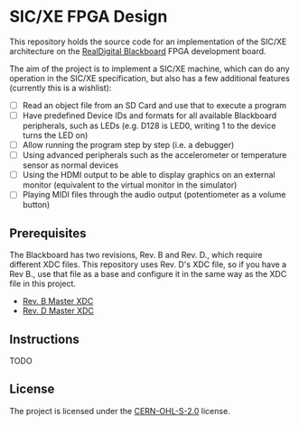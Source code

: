 # SIC/XE FPGA Design

This repository holds the source code for an implementation of the SIC/XE
architecture on the
[RealDigital Blackboard](https://www.realdigital.org/hardware/blackboard) FPGA
development board.

The aim of the project is to implement a SIC/XE machine, which can do any
operation in the SIC/XE specification, but also has a few additional features
(currently this is a wishlist):

- [ ] Read an object file from an SD Card and use that to execute a program
- [ ] Have predefined Device IDs and formats for all available Blackboard
peripherals, such as LEDs (e.g. D128 is LED0, writing 1 to the device turns the LED on)
- [ ] Allow running the program step by step (i.e. a debugger)
- [ ] Using advanced peripherals such as the accelerometer or temperature sensor
as normal devices
- [ ] Using the HDMI output to be able to display graphics on an external monitor
(equivalent to the virtual monitor in the simulator)
- [ ] Playing MIDI files through the audio output (potentiometer as a volume button)

## Prerequisites

The Blackboard has two revisions, Rev. B and Rev. D., which require different
XDC files.
This repository uses Rev. D's XDC file, so if you have a Rev B., use that file
as a base and configure it in the same way as the XDC file in this project.

- [Rev. B Master XDC](https://www.realdigital.org/downloads/17d8290752cdfb33f9312c8c1effc30d.txt)
- [Rev. D Master XDC](https://www.realdigital.org/downloads/2df60d5ff6c80ac8b0778ab97205f760.txt)

## Instructions

TODO

## License

The project is licensed under the [CERN-OHL-S-2.0](LICENSE) license.
